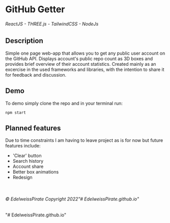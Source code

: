 # GitHub Getter

###### ReactJS - THREE.js - TailwindCSS - NodeJs

## Description

<p>
    Simple one page web-app that allows you to get any public user account on the GitHub API. Displays account's public repo count as 3D boxes and provides brief overview of their account statistics. Created mainly as an excercise in the used frameworks and libraries, with the intention to share it for feedback and discussion.  
</p>

## Demo

<p>
    To demo simply clone the repo and in your terminal run: 
</p>

```npm start```

## Planned features

<p>
    Due to time constraints I am having to leave project as is for now but future features include: 
</p>

<ul>
    <li>'Clear' button</li>
    <li>Search history</li>
    <li>Account share</li>
    <li>Better box animations</li>
    <li>Redesign</li>
</ul>
<br/>

###### © EdelweissPirate Copyright 2022"# EdelweissPirate.github.io" 
"# EdelweissPirate.github.io" 
